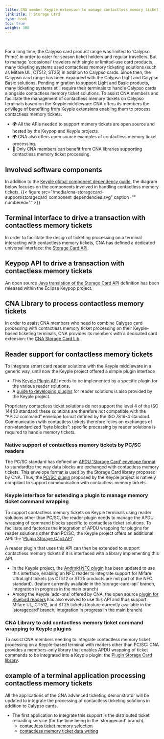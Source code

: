 ```yaml
---
title: CNA member Keyple extension to manage contactless memory ticket solutions
linkTitle: 🚫 Storage Card
type: book
toc: true
weight: 300
---
```


<br>

For a long time, the Calypso card product range was limited to ‘Calypso Prime’, in order to cater for season ticket holders and regular travellers. But to manage 'occasional' travelers with single or limited-use card products, many ticketing systems used contactless memory ticketing solutions (such as Mifare UL, CT512, ST25) in addition to Calypso cards. Since then, the Calypso card range has been expanded with the Calypso Light and Calypso Basic solutions.
Pending migration to support Light and Basic products, many ticketing systems still require their terminals to handle Calypso cards alongside contactless memory ticket solutions. To assist CNA members and facilitate the management of contactless memory tickets on Calypso terminals based on the Keyple middleware: CNA offers its members the privilege of benefiting from Keyple extensions enabling them to process contactless memory tickets.
- 🌍 All the APIs needed to support memory tickets are open source and hosted by the Keypop and Keyple projects.
- 🌍 CNA also offers open source examples of contactless memory ticket processing.
- 🚫 Only CNA members can benefit from CNA libraries supporting contactless memory ticket processing.

## Involved software components
In addition to the [Keyple global component dependency guide](https://keyple.org/components/overview/components-map/), the diagram below focuses on the components involved in handling contactless memory tickets.
{{< figure src="/media/cna-storagecard-support/storagecard_component_dependencies.svg" caption="" numbered="" >}}

## Terminal Interface to drive a transaction with contactless memory tickets
In order to facilitate the design of ticketing processing on a terminal interacting with contactless memory tickets, CNA has defined a dedicated universal interface: the [Storage Card API](https://terminal-api.calypsonet.org/specifications/card-layer-storagecard/storagecard-api/).

## Keypop API to drive a transaction with contactless memory tickets
An open source [Java translation of the Storage Card API](https://keypop.org/apis/card-layer-storagecard/storagecard-api/) definition has been released within the Eclipse Keypop project.

## CNA Library to process contactless memory tickets
In order to assist CNA members who need to combine Calypso card processing with contactless memory ticket processing on their Keyple-based ticketing terminals, CNA provides its members with a dedicated card extension: the [CNA Storage Card Lib](https://github.com/calypsonet/keyple-card-cna-storagecard-java-lib).

## Reader support for contactless memory tickets
To integrate smart card reader solutions with the Keyple middleware in a generic way, until now the Keyple project offered a simple plugin interface
- This [Keyple Plugin API](https://keyple.org/components/core/keyple-plugin-api/) needs to be implemented by a specific plugin for the various reader solutions.
- A [guide to developing plugins](https://keyple.org/learn/developer-guide/reader-plugin-add-on/) for reader solutions is also provided by the Keyple project.

Proprietary contactless ticket solutions do not support the level 4 of the ISO 14443 standard: these solutions are therefore not compatible with the “APDU command” envelope format defined by the ISO 7816-4 standard. Communication with contactless tickets therefore relies on exchanges of non-standardized “byte blocks”: specific processing by reader solutions is required to handle memory tickets.

### Native support of contactless memory tickets by PC/SC readers
The PC/SC standard has defined an [APDU 'Storage Card' envelope format](https://pcscworkgroup.com/Download/Specifications/pcsc3_v2.01.09.pdf) to standardize the way data blocks are exchanged with contactless memory tickets. This envelope format is used by the Storage Card library proposed by CNA.
Thus, the [PC/SC plugin](https://keyple.org/components/standard-reader-plugins/keyple-plugin-pcsc-lib/) proposed by the Keyple project is natively compliant to support communication with contactless memory tickets.

### Keyple interface for extending a plugin to manage memory ticket command wrapping
To support contactless memory tickets on Keyple terminals using reader solutions other than PC/SC, the reader plugin needs to manage the APDU wrapping of command blocks specific to contactless ticket solutions.
To facilitate and factorize the integration of APDU wrapping for plugins for reader solutions other than PC/SC, the Keyple project offers an additional API: the '[Plugin Storage Card API](https://keyple.org/components/core/keyple-plugin-storagecard-api/)'.

A reader plugin that uses this API can then be extended to support contactless memory tickets if it is interfaced with a library implementing this API.
- In the Keyple project, the [Android NFC plugin](https://github.com/eclipse-keyple/keyple-plugin-android-nfc-java-lib/tree/storage-card-api) has been updated to use this interface, enabling an NFC reader to integrate support for Mifare UltraLight tickets (as CT512 or ST25 products are not part of the NFC standard). (feature currently available in the ‘storage-card-api’ branch, integration in progress in the main branch)
- Among the Keyple 'add-ons' offered by CNA, the open source [plugin for Bluebird readers](https://github.com/calypsonet/keyple-plugin-cna-bluebird-specific-nfc-java-lib/tree/storagecard) has also evolved to use this API and thus support Mifare UL, CT512, and ST25 tickets (feature currently available in the ‘storagecard’ branch, integration in progress in the main branch)

### CNA Library to add contactless memory ticket command wrapping to Keyple plugins
To assist CNA members needing to integrate contactless memory ticket processing on a Keyple-based terminal with readers other than PC/SC: CNA provides a members-only library that enables APDU wrapping of ticket commands to be integrated into a Keyple plugin: the [Plugin Storage Card library](https://github.com/calypsonet/keyple-plugin-cna-storagecard-java-lib).

## example of a terminal application processing contactless memory tickets
All the applications of the CNA advanced ticketing demonstrator will be updated to integrate the processing of contactless ticketing solutions in addition to Calypso cards.
- The first application to integrate this support is the distributed ticket reloading service (for the time being in the 'storagecard' branch).
  - [contactless ticket memory selection](https://github.com/calypsonet/keyple-demo-ticketing-reloading-remote/blob/storagecard/client/keyple-mobile-android/app/src/main/kotlin/org/calypsonet/keyple/demo/reload/remote/domain/TicketingService.kt#L65)
  - [contactless memory ticket data writing](https://github.com/calypsonet/keyple-demo-ticketing-reloading-remote/blob/storagecard/server/src/main/java/org/calypsonet/keyple/demo/reload/remote/server/card/CardRepository.java#L207)
